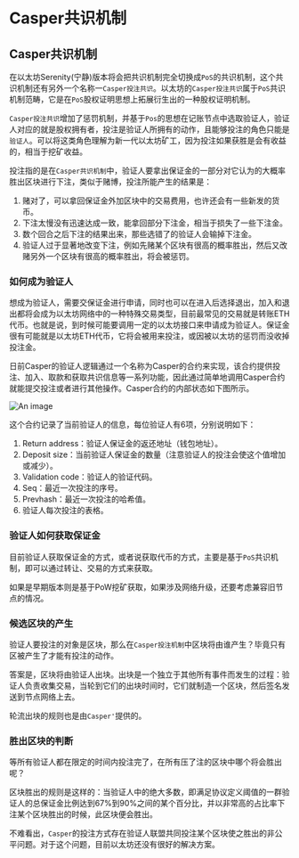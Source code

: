 # Casper共识机制

## Casper共识机制

在以太坊Serenity(宁静)版本将会把共识机制完全切换成`PoS`的共识机制，这个共识机制还有另外一个名称一`Casper投注共识`。以太坊的`Casper投注共识`属于`PoS`共识机制范畴，它是在`PoS`股权证明思想上拓展衍生出的一种股权证明机制。

`Casper投注共识`增加了惩罚机制，并基于`Pos`的思想在记账节点中选取验证人，验证人对应的就是股权拥有者，投注是验证人所拥有的动作，且能够投注的角色只能是`验证人`。可以将这类角色理解为新一代以太坊矿工，因为投注如果获胜是会有收益的，相当于挖矿收益。

投注指的是在`Casper共识机制`中，验证人要拿出保证金的一部分对它认为的大概率胜出区块进行下注，类似于赌博，投注所能产生的结果是：

1. 赌对了，可以拿回保证金外加区块中的交易费用，也许还会有一些新发的货币。
2. 下注太慢没有迅速达成一致，能拿回部分下注金，相当于损失了一些下注金。
3. 数个回合之后下注的结果出来，那些选错了的验证人会输掉下注金。
4. 验证人过于显著地改变下注，例如先赌某个区块有很高的概率胜出，然后又改赌另外一个区块有很高的概率胜出，将会被惩罚。

### 如何成为验证人

想成为验证人，需要交保证金进行申请，同时也可以在进入后选择退出，加入和退出都将会成为以太坊网络中的一种特殊交易类型，目前最常见的交易就是转账ETH代币。也就是说，到时候可能要调用一定的以太坊接口来申请成为验证人。保证金很有可能就是以太坊ETH代币，它将会被用来投注，或因被以太坊的惩罚而没收掉投注金。

日前Casper的验证人逻辑通过一个名称为Casper的合约来实现，该合约提供投注、加入、取款和获取共识信息等一系列功能，因此通过简单地调用Casper合约就能提交投注或者进行其他操作。Casper合约的内部状态如下图所示。

![An image](/img/chain/eth/39.png)

这个合约记录了当前验证人的信息，每位验证人有6项，分别说明如下：

1. Return address：验证人保证金的返还地址（钱包地址）。
2. Deposit size：当前验证人保证金的数量（注意验证人的投注会使这个值增加或减少）。
3. Validation code：验证人的验证代码。
4. Seq：最近一次投注的序号。
5. Prevhash：最近一次投注的哈希值。
6. 验证人每次投注的表格。

### 验证人如何获取保证金

目前验证人获取保证金的方式，或者说获取代币的方式，主要是基于`PoS`共识机制，即可以通过转让、交易的方式来获取。

如果是早期版本则是基于PoW挖矿获取，如果涉及网络升级，还要考虑兼容旧节点的情况。

### 候选区块的产生

验证人要投注的对象是区块，那么在`Casper投注机制`中区块将由谁产生？毕竟只有区被产生了才能有投注的动作。

答案是，区块将由验证人出块。出块是一个独立于其他所有事件而发生的过程：验证人负责收集交易，当轮到它们的出块时间时，它们就制造一个区块，然后签名发送到节点网络上去。

轮流出块的规则也是由`Casper'`提供的。

### 胜出区块的判断

等所有验证人都在限定的时间内投注完了，在所有压了注的区块中哪个将会胜出呢？

区块胜出的规则是这样的：当验证人中的绝大多数，即满足协议定义阈值的一群验证人的总保证金比例达到67%到90%之间的某个百分比，并以非常高的占比率下注某个区块胜出的时候，此区块便会胜出。

不难看出，`Casper`的投注方式存在验证人联盟共同投注某个区块使之胜出的非公平问题。对于这个问题，目前以太坊还没有很好的解决方案。
